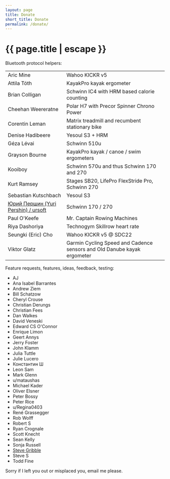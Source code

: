 ```yaml
---
layout: page
title: Donate
short_title: Donate
permalink: /donate/
---
```


<h1 class="page-title">{{ page.title | escape }}</h1>

<div class="section">
  <div class="row">
    <div class="col s12">
      Bluetooth protocol helpers:
    </div>
    <div class="col s12">
      <table border="0">
        <tr>
          <td>Aric Mine</td>
          <td>Wahoo KICKR v5</td>
        </tr>
        <tr>
          <td>Attila Tóth</td>
          <td>KayakPro kayak ergometer</td>
        </tr>
        <tr>
          <td>Brian Colligan</td>
          <td>Schwinn IC4 with HRM based calorie counting</td>
        </tr>
        <tr>
          <td><a heef="http://npyu.org/">Cheehan Weereratne</a></td>
          <td>Polar H7 with Precor Spinner Chrono Power</td>
        </tr>
        <tr>
          <td>Corentin Leman</td>
          <td>Matrix treadmill and recumbent stationary bike</td>
        </tr>
        <tr>
          <td>Denise Hadibeere</td>
          <td>Yesoul S3 + HRM</td>
        </tr>
        <tr>
          <td>Géza Lévai</td>
          <td>Schwinn 510u</td>
        </tr>
        <tr>
          <td>Grayson Bourne</td>
          <td>KayakPro kayak / canoe / swim ergometers</td>
        </tr>
        <tr>
          <td>Kooiboy</td>
          <td>Schwinn 570u and thus Schwinn 170 and 270</td>
        </tr>
        <tr>
          <td>Kurt Ramsey</td>
          <td>Stages SB20, LifePro FlexStride Pro, Schwinn 270</td>
        </tr>
        <tr>
          <td>Sebastian Kutschbach</td>
          <td>Yesoul S3</td>
        </tr>
        <tr>
          <td><a href="https://github.com/ursoft/ANT_Libraries/blob/e122c007f5e1935a9b11c05e601a71f2992bad45/ANT_DLL/WROOM_esp32/WROOM_esp32.ino#L526">Юрий Першин (Yuri Pershin) / ursoft</a></td>
          <td>Schwinn 170 / 270</td>
        </tr>
        <tr>
          <td>Paul O'Keefe</td>
          <td>Mr. Captain Rowing Machines</td>
        </tr>
        <tr>
          <td>Riya Dashoriya</td>
          <td>Technogym Skillrow heart rate</td>
        </tr>
        <tr>
          <td>Seungki (Eric) Cho</td>
          <td>Wahoo KICKR v5 @ SDC22</td>
        </tr>
        <tr>
          <td>Viktor Glatz</td>
          <td>Garmin Cycling Speed and Cadence sensors and Old Danube kayak ergometer</td>
        </tr>
      </table>
    </div>
  </div>
</div>

<div class="section">
  <div class="row">
    <div class="col s12">
      Feature requests, features, ideas, feedback, testing:
    </div>
    <div class="col s12">
      <ul>
        <li>AJ</li>
        <li>Ana Isabel Barrantes</li>
        <li>Andrew Ziem</li>
        <li>Bill Schatzow</li>
        <li>Cheryl Crouse</li>
        <li>Christian Derungs</li>
        <li>Christian Fees</li>
        <li>Dan Walkes</li>
        <li>David Veneski</li>
        <li>Edward CS O'Connor</li>
        <li>Enrique Limon</li>
        <li>Geert Annys</li>
        <li>Jerry Foster</li>
        <li>John Klamm</li>
        <li>Julia Tuttle</li>
        <li>Julie Lucero</li>
        <li>Константин Ш</li>
        <li>Leon Sam</li>
        <li>Mark Glenn</li>
        <li>u/mataushas</li>
        <li>Michael Kader</li>
        <li>Oliver Elsner</li>
        <li>Peter Bossy</li>
        <li>Peter Rice</li>
        <li>u/Regina0403</li>
        <li>René Grassegger</li>
        <li>Rob Wolff</li>
        <li>Robert S</li>
        <li>Ryan Crognale</li>
        <li>Scott Knecht</li>
        <li>Sean Kelly</li>
        <li>Sonja Russell</li>
        <li><a href="https://www.gribble.org/cycling/power_v_speed.html">Steve Gribble</a></li>
        <li>Steve S</li>
        <li>Todd Fine</li>
      </ul>
	  </div>
  </div>
</div>

<div class="section">
  <div class="row">
    <div class="col s12">
      Sorry if I left you out or misplaced you, email me please.
    </div>
  </div>
</div>

<div class="divider"></div>
